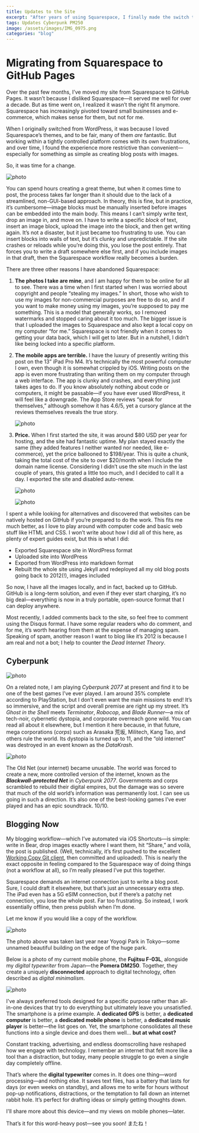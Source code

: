 ```yaml
---
title: Updates to the Site
excerpt: "After years of using Squarespace, I finally made the switch to Jekyll and GitHub Pages. The reasons? Clunky editing, restrictive workflows, poor mobile apps, and rising costs. Now, my site is fully in my control, backed up locally and on GitHub, with a seamless blogging workflow. I’ve also restored comments and embraced a more open, personal web—something that feels increasingly rare in today’s internet. Oh, and I’m playing Cyberpunk 2077, which ties into all this more than you’d think…"
tags: Updates Cyberpunk PM250
image: /assets/images/IMG_0975.png
categories: "blog"
---
```


# Migrating from Squarespace to GitHub Pages  

Over the past few months, I’ve moved my site from Squarespace to GitHub Pages. It wasn’t because I disliked Squarespace—it served me well for over a decade. But as time went on, I realized it wasn’t the right fit anymore. Squarespace has increasingly pivoted toward small businesses and e-commerce, which makes sense for them, but not for me.  

When I originally switched from WordPress, it was because I loved Squarespace’s themes, and to be fair, many of them *are* fantastic. But working within a tightly controlled platform comes with its own frustrations, and over time, I found the experience more restrictive than convenient—especially for something as simple as creating blog posts with images.  

So, it was time for a change. 

![photo](/assets/images/IMG_0829.png)

You can spend hours creating a great theme, but when it comes time to post, the process takes far longer than it should due to the lack of a streamlined, non-GUI-based approach. In theory, this is fine, but in practice, it’s cumbersome—image blocks must be manually inserted before images can be embedded into the main body. This means I can’t simply write text, drop an image in, and move on. I have to write a specific *block* of text, insert an image block, upload the image into the block, and then get writing again. It’s not a disaster, but it just became too frustrating to use. You can insert blocks into walls of text, but it’s clunky and unpredictable. If the site crashes or reloads while you’re doing this, you lose the post entirely. That forces you to write a draft somewhere else first, and if you include images in that draft, then the Squarespace workflow really becomes a burden.

There are three other reasons I have abandoned Squarespace:

1. **The photos I take are mine**, and I am happy for them to be online for all to see. There was a time when I first started when I was worried about copyright and people “stealing my images.” In short, those who wish to use my images for non-commercial purposes are free to do so, and if you want to make money using my images, you’re supposed to pay me something. This is a model that generally works, so I removed watermarks and stopped caring about it too much. The bigger issue is that I uploaded the images to Squarespace and also kept a local copy on my computer “for me.” Squarespace is not friendly when it comes to getting your data back, which I will get to later. But in a nutshell, I didn’t like being locked into a specific platform.

2. **The mobile apps are terrible.** I have the luxury of presently writing this post on the 13” iPad Pro M4. It’s technically the most powerful computer I own, even though it is somewhat crippled by iOS. Writing posts on the app is even more frustrating than writing them on my computer through a web interface. The app is clunky and crashes, and everything just takes ages to do. If you know absolutely nothing about code or computers, it might be passable—if you have ever used WordPress, it will feel like a downgrade. The App Store reviews “speak for themselves,” although somehow it has 4.6/5, yet a cursory glance at the reviews themselves reveals the true story.

   ![photo](/assets/images/1308d465e471abe22290ccbf3d700b2c014e308d.png)

3. **Price.** When I first started the site, it was around $80 USD per year for hosting, and the site had fantastic uptime. My plan stayed exactly the same (they added features I neither wanted nor needed, like e-commerce), yet the price ballooned to $198/year. This is quite a chunk, taking the total cost of the site to over $20/month when I include the domain name license. Considering I didn’t use the site much in the last couple of years, this grated a little too much, and I decided to call it a day. I exported the site and disabled auto-renew.

   ![photo](/assets/images/PastedGraphic0123.png)
   
   ![photo](/assets/images/image.png)

I spent a while looking for alternatives and discovered that websites can be natively hosted on GitHub if you’re prepared to do the work. This fits me much better, as I love to play around with computer code and basic web stuff like HTML and CSS. I won’t write about how I did all of this here, as plenty of expert guides exist, but this is what I did:

- Exported Squarespace site in WordPress format
- Uploaded site into WordPress
- Exported from WordPress into markdown format
- Rebuilt the whole site using Jekyll and redeployed all my old blog posts going back to 2012(!), images included

So now, I have all the images locally, and in fact, backed up to GitHub. GitHub is a long-term solution, and even if they ever start charging, it’s no big deal—everything is now in a truly portable, open-source format that I can deploy anywhere.

Most recently, I added comments back to the site, so feel free to comment using the Disqus format. I have some regular readers who do comment, and for me, it’s worth hearing from them at the expense of managing spam. Speaking of spam, another reason I want to blog like it’s 2012 is because I am real and not a bot; I help to counter the *Dead Internet Theory*.

## Cyberpunk

![photo](/assets/images/IMG_0711.png)

On a related note, I am playing *Cyberpunk 2077* at present and find it to be one of the best games I’ve ever played. I am around 35% complete according to PlayStation, but I don’t even want the main missions to end! It’s so immersive, and the script and overall premise are right up my street. It’s *Ghost in the Shell* meets *Terminator*, *Robocop*, and *Blade Runner*—a mix of tech-noir, cybernetic dystopia, and corporate overreach gone wild. You can read all about it elsewhere, but I mention it here because, in that future, mega corporations (*corps*) such as Arasaka 荒坂, Militech, Kang Tao, and others rule the world. Its dystopia is turned up to 11, and the “old internet” was destroyed in an event known as the *DataKrash*.

   ![photo](/assets/images/F009DC56-BF6C-4746-9E0F-DC36F29AC68F.png)

The Old Net (our internet) became unusable. The world was forced to create a new, more controlled version of the internet, known as the ***Blackwall-protected Net*** in *Cyberpunk 2077*. Governments and corps scrambled to rebuild their digital empires, but the damage was so severe that much of the old world’s information was permanently lost. I can see us going in such a direction. It’s also one of the best-looking games I’ve ever played and has an epic soundtrack. 10/10.

## Blogging Now

My blogging workflow—which I’ve automated via iOS Shortcuts—is simple: write in Bear, drop images exactly where I want them, hit “Share,” and voilà, the post is published. (Well, technically, it’s first pushed to the excellent [Working Copy Git client](https://workingcopy.app), then committed and uploaded). This is nearly the exact opposite in feeling compared to the Squarespace way of doing things (not a workflow at all), so I’m really pleased I’ve put this together. 

Squarespace demands an internet connection just to write a blog post. Sure, I could draft it elsewhere, but that’s just an unnecessary extra step. The iPad even has a 5G eSIM connection, but if there’s a patchy net connection, you lose the whole post. Far too frustrating. So instead, I work essentially offline, then press publish when I’m done.

Let me know if you would like a copy of the workflow.

![photo](/assets/images/DSC00476.png)

The photo above was taken last year near Yoyogi Park in Tokyo—some unnamed beautiful building on the edge of the huge park. 

Below is a photo of my current mobile phone, the **Fujitsu F-03L**, alongside my *digital typewriter* from Japan—the **Pomera DM250**. Together, they create a uniquely **disconnected** approach to digital technology, often described as *digital minimalism*.  

![photo](/assets/images/IMG_0975.png)

I've always preferred tools designed for a specific purpose rather than all-in-one devices that try to do everything but ultimately leave you unsatisfied. The smartphone is a prime example. A **dedicated GPS** is better, a **dedicated computer** is better, a **dedicated mobile phone** is better, a **dedicated music player** is better—the list goes on. Yet, the smartphone consolidates all these functions into a single device and does them well... **but at what cost?**  

Constant tracking, advertising, and endless doomscrolling have reshaped how we engage with technology. I remember an internet that felt more like a tool than a distraction, but today, many people struggle to go even a single day completely offline.  

That’s where the **digital typewriter** comes in. It does one thing—word processing—and nothing else. It saves text files, has a battery that lasts for days (or even weeks on standby), and allows me to write for hours without pop-up notifications, distractions, or the temptation to fall down an internet rabbit hole. It’s perfect for drafting ideas or simply getting thoughts down.  

I'll share more about this device—and my views on mobile phones—later.  

That’s it for this word-heavy post—see you soon! またね！